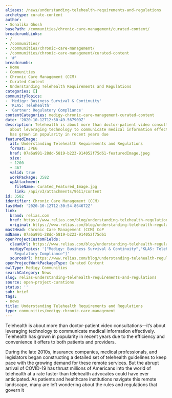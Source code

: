 ```yaml
---
aliases: /news/understanding-telehealth-requirements-and-regulations
archetype: curate-content
author:
- Sonalika Ghosh
basePath: /communities/chronic-care-management/curated-content/
breadcrumbLinks:
- /
- /communities/
- /communities/chronic-care-management/
- /communities/chronic-care-management/curated-content
- '#'
breadcrumbs:
- Home
- Communities
- Chronic Care Management (CCM)
- Curated Content
- Understanding Telehealth Requirements and Regulations
categories: []
communityTopics:
- 'Medigy: Business Survival & Continuity'
- 'KLAS: Telehealth'
- 'Gartner: Regulatory Compliance'
contentCategories: medigy-chronic-care-management-curated-content
date: '2020-10-12T12:30:49.567909Z'
description: Telehealth is about more than doctor-patient video consultations—it’s
  about leveraging technology to communicate medical information effectively. Telehealth
  has grown in popularity in recent years due
featuredImage:
  alt: Understanding Telehealth Requirements and Regulations
  format: JPEG
  href: 07a6a991-28dd-5819-b223-914052f75d61-featuredImage.jpeg
  size:
  - 1200
  - 467
  valid: true
  workPackage: 3582
  wpAttachment:
    fileName: Curated_Featured_Image.jpg
    link: /api/v3/attachments/9611/content
id: 3582
identifier: Chronic Care Management (CCM)
lastMod: '2020-10-12T12:30:54.864672Z'
link:
  brand: relias.com
  href: https://www.relias.com/blog/understanding-telehealth-regulations#
  original: https://www.relias.com/blog/understanding-telehealth-regulations#
mastHead: Chronic Care Management (CCM) CoP
mdName: 07a6a991-28dd-5819-b223-914052f75d61
openProjectCustomFields:
  cleanUrl: https://www.relias.com/blog/understanding-telehealth-regulations#
  medigyTopics: '["Medigy: Business Survival & Continuity","KLAS: Telehealth","Gartner:
    Regulatory Compliance"]'
  sourceUrl: https://www.relias.com/blog/understanding-telehealth-regulations#
openProjectWorkPackageType: Curated Content
owlType: Medigy Communities
searchCategory: News
slug: relias-understanding-telehealth-requirements-and-regulations
source: open-project-curations
status: ''
sub: brief
tags:
- news
title: Understanding Telehealth Requirements and Regulations
type: communities/medigy-chronic-care-management
---
```


<p>Telehealth is about more than doctor-patient video consultations—it’s about leveraging technology to communicate medical information effectively. Telehealth has grown in popularity in recent years due to the efficiency and convenience it offers to both patients and providers.&nbsp;</p><p>During the late 2010s, insurance companies, medical professionals, and legislators began constructing a detailed set of telehealth guidelines to keep pace with the growing demand for these remote services. But the abrupt arrival of COVID-19 has thrust millions of Americans into the world of telehealth at a rate faster than telehealth advocates could have ever anticipated. As patients and healthcare institutions navigate this remote landscape, many are left wondering about the rules and regulations that govern it</p>